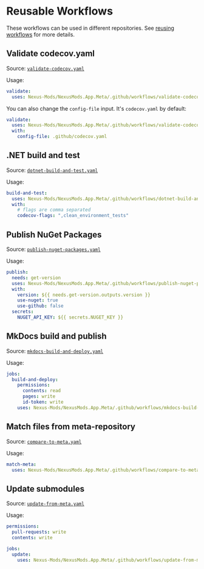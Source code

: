 # Reusable Workflows

These workflows can be used in different repositories. See [reusing workflows](https://docs.github.com/en/actions/using-workflows/reusing-workflows#using-outputs-from-a-reusable-workflow) for more details.

## Validate codecov.yaml

Source: [`validate-codecov.yaml`](./validate-codecov.yaml)

Usage:

```yaml
validate:
  uses: Nexus-Mods/NexusMods.App.Meta/.github/workflows/validate-codecov.yaml@main
```

You can also change the `config-file` input. It's `codecov.yaml` by default:

```yaml
validate:
  uses: Nexus-Mods/NexusMods.App.Meta/.github/workflows/validate-codecov.yaml@main
  with:
    config-file: .github/codecov.yaml
```

## .NET build and test

Source: [`dotnet-build-and-test.yaml`](./dotnet-build-and-test.yaml)

Usage:

```yaml
build-and-test:
  uses: Nexus-Mods/NexusMods.App.Meta/.github/workflows/dotnet-build-and-test.yaml@main
  with:
    # flags are comma separated
    codecov-flags: ",clean_environment_tests"
```

## Publish NuGet Packages

Source: [`publish-nuget-packages.yaml`](./publish-nuget-packages.yaml)

Usage:

```yaml
publish:
  needs: get-version
  uses: Nexus-Mods/NexusMods.App.Meta/.github/workflows/publish-nuget-packages.yaml@main
  with:
    version: ${{ needs.get-version.outputs.version }}
    use-nuget: true
    use-github: false
  secrets:
    NUGET_API_KEY: ${{ secrets.NUGET_KEY }}
```

## MkDocs build and publish

Source: [`mkdocs-build-and-deploy.yaml`](./mkdocs-build-and-deploy.yaml)

Usage:

```yaml
jobs:
  build-and-deploy:
    permissions:
      contents: read
      pages: write
      id-token: write
    uses: Nexus-Mods/NexusMods.App.Meta/.github/workflows/mkdocs-build-and-deploy.yaml@main
```

## Match files from meta-repository

Source: [`compare-to-meta.yaml`](./compare-to-meta.yaml)

Usage:

```yaml
match-meta:
  uses: Nexus-Mods/NexusMods.App.Meta/.github/workflows/compare-to-meta.yaml@main
```

## Update submodules

Source: [`update-from-meta.yaml`](./update-from-meta.yaml)

Usage:

```yaml
permissions:
  pull-requests: write
  contents: write

jobs:
  update:
    uses: Nexus-Mods/NexusMods.App.Meta/.github/workflows/update-from-meta.yaml@main
```
